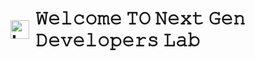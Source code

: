 <h1 style="display: flex; align-items: center; gap: 10px;">
  <img src="https://i.postimg.cc/MZy7DC2f/Whats-App-Image-2025-08-14-at-11-39-10-AM-removebg-preview.png" alt="Logo" style="height:30px;">
  <span>𝚆𝚎𝚕𝚌𝚘𝚖𝚎 𝚃𝙾 𝙽𝚎𝚡𝚝 𝙶𝚎𝚗 𝙳𝚎𝚟𝚎𝚕𝚘𝚙𝚎𝚛𝚜 𝙻𝚊𝚋</span>
</h1>
